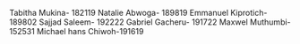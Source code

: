 Tabitha Mukina- 182119
Natalie Abwoga- 189819
Emmanuel Kiprotich- 189802
Sajjad Saleem- 192222
Gabriel Gacheru- 191722
Maxwel Muthumbi- 152531
Michael hans Chiwoh-191619
